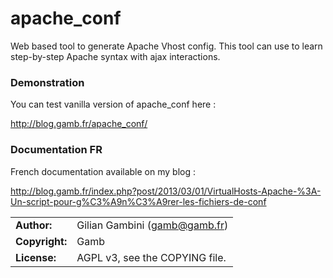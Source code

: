 # apache_conf
Web based tool to generate Apache Vhost config. This tool can use to learn step-by-step Apache syntax with ajax interactions.

### Demonstration
You can test vanilla version of apache_conf here :

http://blog.gamb.fr/apache_conf/

### Documentation FR
French documentation available on my blog :

http://blog.gamb.fr/index.php?post/2013/03/01/VirtualHosts-Apache-%3A-Un-script-pour-g%C3%A9n%C3%A9rer-les-fichiers-de-conf


|                      |                                          |
|:---------------------|:-----------------------------------------|
| **Author:**          | Gilian Gambini (<gamb@gamb.fr>)
| **Copyright:**       | Gamb
| **License:**         | AGPL v3, see the COPYING file.
